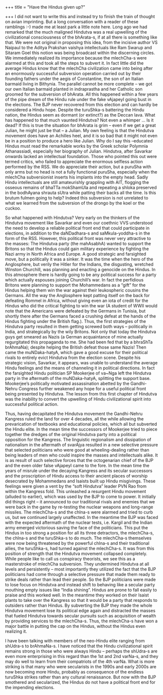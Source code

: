 +++
title = "Have the Hindus given up?"

+++
I did not want to write this and instead try to finish the train of
thought on avian imprinting. But a long conversation with a reader of
these ramblings :-) made me at least park a little note here. Long ago
we had remarked that the much maligned Hindutva was a real upwelling of
the civilizational consciousness of the bhArata-s, if at all there is
something like that. We were not original in proposing this idea, from
the incisive author VS Naipaul to the Aditya Prakshan vaishya
intellectuals like Ram Swarup and Sitaram Goel this notion was being
broadcast within the discerning circles. We immediately realized its
importance because the mlechCha-s were alarmed at this and took all the
steps to subvert it. In fact little did the average Hindus know that the
mlechCha civilization came into being after an enormously successful
subversion operation carried out by their founding fathers under the
aegis of Constantine, the son of an Italian barmaid living in Bithynia.
The parallel cannot be more complete – we got our own Italian barmaid
planted in indraprastha and her Catholic son groomed for the subversion
of bhArata. All this happened within a few years of the pipe dream of
the Hindu rule under the fake vAjapeyI going bust in the elections. The
BJP never recovered from this election and can hardly be considered a
Hindu hope. Despite the turuShka-s battering the Hindu nation, the
Hindus seem as dormant (or extinct?) as the Deccan lava. What has
happened to that much vaunted Hindutva? Not even a whimper … Is it dead?
If this is true the situation for bhArata is grim – even if we get a
great Julian, he might just be that – a Julian. My own feeling is that
the Hindutva movement does have an Achilles heel, and it is so bad that
it might not even be in a position to produce a hero like Julian. Why do
I say this –educated Hindus must read the remarkable works by the Greek
scholar Polymnia Athanassiadi, especially her biography of Julian.
Hindutva, after Savarkar onwards lacked an intellectual foundation.
Those who pointed this out were termed critics, who failed to appreciate
the enormous selfless action performed by the RSS. We do appreciate
their action, but a puruSha with only arms but no head is not a fully
functional puruSha, especially when the mlechCha subversionist inserts
his implants into the empty head. Sadly Hindu intellectuals are still
amateurishly grappling with AIT, flogging the osseous remains of bhaTTa
mokShamUla and repeating a shloka preserved in the bodhAyana shrauta
sUtra while patting their backs all the time. Is this brutum fulmen
going to help? Indeed this subversion is not unrelated to what we
learned from the subversion of the drongo by the koel or the cuckoo.

So what happened with Hindutva? Very early on the thinkers of the
Hindutva movement like Savarkar and even our coethnic VVS understood the
need to develop a reliable political front end that could participate in
elections, in addition to the daNDadhara-s and saMkula-yoddha-s in the
form of the RSS. However, this political front was never very attractive
to the masses: The Hindutva party (the mahAsabhA) wanted to support the
Britons so that the Hindus could gain military experience by fighting
the Nazi army in North Africa and Europe. A good strategic and
farsighted move, but a politically it was a sinker. It was the time when
the hero of the Anglosphere, but verily the Hitler for the Indians, the
disgusting, wretched Winston Churchill, was planning and enacting a
genocide on the Hindus. In this atmosphere there is hardly going to be
any political success for a party which actually espouses joining
Churchill’s war. In fact the perfidious Britons were planning to support
the Mohammedans as a “gift” for the Hindus helping them win the war
against their leukospheric cousins the Germans. All the way the
Anglosphere kept patting itself on the back for defeating Rommel in
Africa, without giving even an iota of credit for the Hindus who did the
critical fighting to win the war (A student of WWII would note that the
Americans were defeated by the Germans in Tunisia, but shortly there
after the Germans faced a crushing defeat at the hands of the Hindus
fighting under the British flag.). Thus, the first strategies of the
Hindutva party resulted in them getting screwed both ways – politically
in India, and strategically by the wily Britons. Not only that today the
Hindutva guys get smeared as Nazis (a German acquaintance of mine
actually regurgitated this propaganda to me. She had been fed that by a
bhraShTa brAhmaNa); despite helping the British defeat those same
Nazis\! Then came the muNDaka-hatyA, which gave a good excuse for their
political rivals to entirely evict Hindutva from the election scene.
Despite his strategic vision, Savarkar, it appears, was unable to
understand the average Hindu feelings and the means of channeling it in
political directions. In fact the farsighted Hindu politician SP
Mookerjee of va\~Nga left the Hindutva party in the aftermath of the
muNDaka-hatyA, splitting the support base. Mookerjee’s politically
motivated assassination abetted by the Gandhi-Nehru Congress further
weakened any hope for a useful political front being presented by
Hindutva. The lesson from this first chapter of Hindutva was the
inability to convert the upwelling of Hindu civilizational spirit into
successful political action.

Thus, having decapitated the Hindutva movement the Gandhi-Nehru Kangress
ruled the land for over 4 decades, all the while allowing the
prevarication of textbooks and educational policies, which all but
subverted the Hindu elite. In the mean time the successors of Mookerjee
tried to piece together the dredges of the original Hindutva party into
a political opposition for the Kangress. The linguistic regionalism and
dissipation of nationalism in the aftermath of svarAjya resulted in a
new selective pressure that selected politicians who were good at
wheeling-dealing rather than being leaders of men who could inspire the
masses and intellectuals alike. It is as result of such selective forces
that the octogenarian chief of the BJP and the even older false vAjapeyI
came to the fore. In the mean time the years of misrule under the
decaying Kangress and its secular successors and the proscription of
Hindu access to their ancient places of worship desecrated by
Mohammedans and Isaists built up Hindu misgivings. These feelings were
given a vent by the “soft Hindutva” leader PVN Rao from within the
Kangress fold. This unleashed a resurgent Hindu movement (alluded to
earlier), which was used by the BJP to come to power. It initially did
things right – it announced to our traditional rivals and enemies that
we were back in the game by re-testing the nuclear weapons and
long-range missiles. The mlechCha-s and the chIna-s were alarmed and
tried to curb us, but we continued largely unaffected. In the meantime
the BJP was faced with the expected aftermath of the nuclear tests, i.e.
Kargil and the Indian army emerged victorious saving the face of the
politicians. This put the Hindus in too strong a position for all its
three detractors, the mlechCha-s, the chIna-s and the turuShka-s to do
much. The mlechCha-s themselves were now being threatened by the
powerful chIna-s and their traditional allies, the turuShka-s, had
turned against the mlechCha-s. It was from this position of strength
that the Hindutva movement collapsed completely. While people like to
call us conspiracy theorists, we see this as a masterstroke of mlechCha
subversion. They undermined Hindutva at all levels and persistently –
most importantly they utilized the fact that the BJP politicians had
come through a selective pressure that made them ready to strike deals
rather than lead their people. So the BJP politicians were made to lose
focus on Hindutva and instead shift to behaving like a secular party
mouthing empty issues like “India shining”. Hindus are prone to fall
easily to praise and this worked well. In the meantime they worked on
their Isaist plants to take over the Kangress so that it would be a
party that responds to outsiders rather than Hindus. By subverting the
BJP they made the whole Hindutva movement lose its political edge again
and distracted the masses that fueled Hindutva towards secular pursuits
such as acquisition of wealth by providing services to the mlechCha-s.
Thus, the mlechCha-s have won a major battle in putting the cap on the
Hindus, without the Hindus even realizing it.

I have been talking with members of the neo-Hindu elite ranging from
shUdra-s to brAhmaNa-s. I have noticed that the Hindu civilizational
spirit remains strong in those who were always Hindu – perhaps the
shUdra-s are even more enterprising in this regard than the 1st and 2nd
varNa-s, and they may do well to learn from their compatriots of the 4th
varNa. What is more striking is that many who were secularists in the
1990s and early 2000s are now becoming more Hindu, probably as
consequence of the endless turuShka strikes rather than any cultural
renaissance. But now with the BJP smothered and secularized, the Hindus
do not have a political front end for the impending elections.
